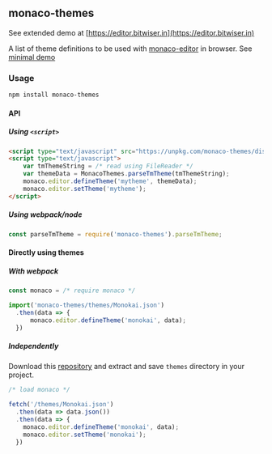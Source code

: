 ## monaco-themes

See extended demo at [https://editor.bitwiser.in](https://editor.bitwiser.in)

A list of theme definitions to be used with [monaco-editor](https://microsoft.github.io/monaco-editor/) in browser. See [minimal demo]('https://bitwiser.in/monaco-themes/')

### Usage

```sh
npm install monaco-themes
```

#### API

##### Using `<script>`

```html
<script type="text/javascript" src="https://unpkg.com/monaco-themes/dist/monaco-themes.js"></script>
<script type="text/javascript">
    var tmThemeString = /* read using FileReader */
    var themeData = MonacoThemes.parseTmTheme(tmThemeString);
    monaco.editor.defineTheme('mytheme', themeData);
    monaco.editor.setTheme('mytheme');
</script>
```

##### Using webpack/node

```js
const parseTmTheme = require('monaco-themes').parseTmTheme;
```

#### Directly using themes

##### With webpack

```js
const monaco = /* require monaco */

import('monaco-themes/themes/Monokai.json')
  .then(data => {
      monaco.editor.defineTheme('monokai', data);
  })
```

##### Independently

Download this [repository](https://github.com/brijeshb42/monaco-themes/archive/master.zip) and extract and save `themes` directory in your project.

```js
/* load monaco */

fetch('/themes/Monokai.json')
  .then(data => data.json())
  .then(data => {
    monaco.editor.defineTheme('monokai', data);
    monaco.editor.setTheme('monokai');
  })
```
